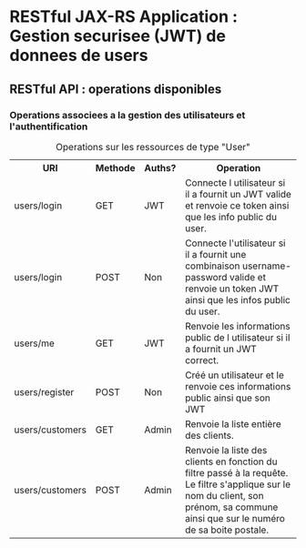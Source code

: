 # RESTful JAX-RS Application : Gestion securisee (JWT) de donnees de users

## RESTful API : operations disponibles

### Operations associees a la gestion des utilisateurs et l'authentification

<table style="caption-side: top">
<caption>Operations sur les ressources de type "User"</caption>
<tr>
    <th>URI</th>
    <th>Methode</th>
    <th>Auths?</th>
    <th>Operation</th>
</tr>

<tr>
    <td>users/login</td>
    <td>GET</td>
    <td>JWT</td>
    <td>
    Connecte l utilisateur si il a fournit un JWT valide et renvoie ce token ainsi que les info public du user.
    </td>
</tr>
<tr>
    <td>users/login</td>
    <td>POST</td>
    <td>Non</td>
    <td>
    Connecte l'utilisateur si il a fournit une combinaison username-password valide et renvoie un token JWT ainsi que les infos public du user.
    </td>
</tr>
<tr>
    <td>users/me</td>
    <td>GET</td>
    <td>JWT</td>
    <td>
    Renvoie les informations public de l utilisateur si il a fournit un JWT correct.
    </td>
</tr>
<tr>
    <td>users/register</td>
    <td>POST</td>
    <td>Non</td>
    <td>
    Créé un utilisateur et le renvoie ces informations public ainsi que son JWT
    </td>
</tr>
<tr>
    <td>users/customers</td>
    <td>GET</td>
    <td>Admin</td>
    <td>
    Renvoie la liste entière des clients.
    </td>
</tr>
<tr>
    <td>users/customers</td>
    <td>POST</td>
    <td>Admin</td>
    <td>
    Renvoie la liste des clients en fonction du filtre passé à la requête. Le filtre s'applique sur le nom du client, son prénom, sa commune ainsi que sur le numéro de sa boite postale.
    </td>
</tr>

</table>